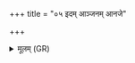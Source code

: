 +++
title = "०५ इदम् आञ्जनम् आनजे"

+++
<details><summary>मूलम् (GR)</summary>

इदम् आञ्जनम् आनजे  
वर्चस्यम् आ कनिक्रदम् ।  
यथा कनिक्रदच् चराणि  
वर्चसा च भगेन च ॥
</details>